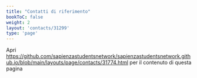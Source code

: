 ```yaml
---
title: "Contatti di riferimento"
bookToC: false
weight: 2
layout: 'contacts/31299'
type: 'page'
---
```


Apri https://github.com/sapienzastudentsnetwork/sapienzastudentsnetwork.github.io/blob/main/layouts/page/contacts/31774.html per il contenuto di questa pagina